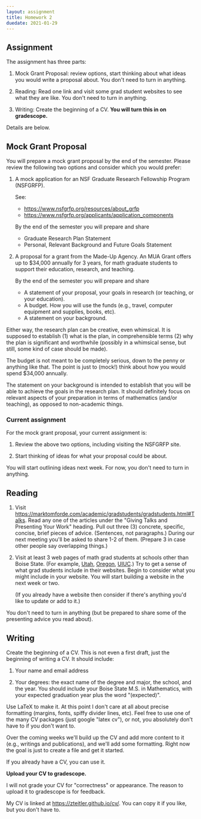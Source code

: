 ```yaml
---
layout: assignment
title: Homework 2
duedate: 2021-01-29
---
```


## Assignment

The assignment has three parts:

1.  Mock Grant Proposal: review options, start thinking about what ideas you would write a proposal about.
    You don't need to turn in anything.

2.  Reading: Read one link and visit some grad student websites to see what they are like.
    You don't need to turn in anything.

3.  Writing: Create the beginning of a CV. **You will turn this in on gradescope.**

Details are below.

## Mock Grant Proposal

You will prepare a mock grant proposal by the end of the semester.
Please review the following two options and consider which you would prefer:

1.  A mock application for an NSF Graduate Research Fellowship Program (NSFGRFP).
    
    See:
    + <https://www.nsfgrfp.org/resources/about_grfp>
    + <https://www.nsfgrfp.org/applicants/application_components>
    
    By the end of the semester you will prepare and share
    + Graduate Research Plan Statement
    + Personal, Relevant Background and Future Goals Statement
    
2.  A proposal for a grant from the Made-Up Agency.
    An MUA Grant offers up to $34,000 annually for 3 years,
    for math graduate students to support their education, research, and teaching.
    
    By the end of the semester you will prepare and share
    + A statement of your proposal, your goals in research (or teaching, or your education).
    + A budget. How you will use the funds (e.g., travel, computer equipment and supplies, books, etc).
    + A statement on your background.

Either way, the research plan can be creative, even whimsical.
It is supposed to establish (1) what is the plan, in comprehensible terms
(2) why the plan is significant and worthwhile
(possibly in a whimsical sense, but still, some kind of case should be made).

The budget is not meant to be completely serious, down to the penny or anything like that.
The point is just to (mock!) think about how you would spend $34,000 annually.

The statement on your background is intended to establish that you will be able to
achieve the goals in the research plan.
It should definitely focus on relevant aspects of
your preparation in terms of mathematics (and/or teaching), as opposed to non-academic things.

### Current assignment

For the mock grant proposal, your current assignment is:

1.  Review the above two options, including visiting the NSFGRFP site.

2.  Start thinking of ideas for what your proposal could be about.

You will start outlining ideas next week.
For now, you don't need to turn in anything.


## Reading

1.  Visit <https://marktomforde.com/academic/gradstudents/gradstudents.html#Talks>.
    Read any one of the articles under the "Giving Talks and Presenting Your Work" heading.
    Pull out three (3) concrete, specific, concise, brief pieces of advice.
    (Sentences, not paragraphs.)
    During our next meeting you'll be asked to share 1-2 of them.
    (Prepare 3 in case other people say overlapping things.)

2.  Visit at least 3 web pages of math grad students at schools other than Boise State.
    (For example, [Utah](http://www.math.utah.edu/directory/grad-students.php),
    [Oregon](https://math.uoregon.edu/profiles/graduatege),
    [UIUC](https://math.illinois.edu/directory/grad-students).)
    Try to get a sense of what grad students include in their websites.
    Begin to consider what you might include in your website.
    You will start building a website in the next week or two.
    
    (If you already have a website then consider if there's anything you'd like to update or add to it.)

You don't need to turn in anything
(but be prepared to share some of the presenting advice you read about).


## Writing

Create the beginning of a CV.
This is not even a first draft, just the beginning of writing a CV.
It should include:

1.  Your name and email address

2.  Your degrees: the exact name of the degree and major, the school, and the year.
    You should include your Boise State M.S. in Mathematics, with your expected graduation year
    plus the word "(expected)".

Use LaTeX to make it.
At this point I don't care at all about precise formatting (margins, fonts, spiffy divider lines, etc).
Feel free to use one of the many CV packages (just google "latex cv"),
or not, you absolutely don't have to if you don't want to.

Over the coming weeks we'll build up the CV and add more content to it (e.g., writings and publications),
and we'll add some formatting.
Right now the goal is just to create a file and get it started.

If you already have a CV, you can use it.

**Upload your CV to gradescope.**

I will not grade your CV for "correctness" or appearance.
The reason to upload it to gradescope is for feedback.

My CV is linked at <https://zteitler.github.io/cv/>.
You can copy it if you like, but you don't have to.
